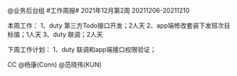 @业务后台组 #工作周报#
2021年12月第2周 20211206-20211210

本周工作：
1、duty 第三方Todo接口开发；2人天
2、app端修改套装下发班次目标值；1人天
3、duty 联调；2人天

下周工作计划：
1、duty 联调和app端接口权限验证；

CC @杨康(Conn) @范晓伟(KUN)